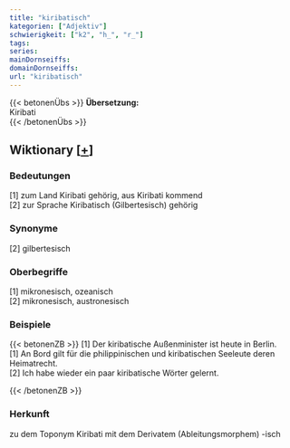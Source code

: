 ```yaml
---
title: "kiribatisch"
kategorien: ["Adjektiv"]
schwierigkeit: ["k2", "h_", "r_"]
tags:
series:
mainDornseiffs:
domainDornseiffs:
url: "kiribatisch"
---
```


{{< betonenÜbs >}}
**Übersetzung:**  
Kiribati  
{{< /betonenÜbs >}}

## Wiktionary [[+](https://de.wiktionary.org/wiki/kiribatisch)]

### Bedeutungen
[1] zum Land Kiribati gehörig, aus Kiribati kommend  
[2] zur Sprache Kiribatisch (Gilbertesisch) gehörig  

### Synonyme
[2] gilbertesisch  

### Oberbegriffe
[1] mikronesisch, ozeanisch  
[2] mikronesisch, austronesisch  

### Beispiele
{{< betonenZB >}}
[1] Der kiribatische Außenminister ist heute in Berlin.  
[1] An Bord gilt für die philippinischen und kiribatischen Seeleute deren Heimatrecht.  
[2] Ich habe wieder ein paar kiribatische Wörter gelernt.  

{{< /betonenZB >}}
### Herkunft
zu dem Toponym Kiribati mit dem Derivatem (Ableitungsmorphem) -isch  



